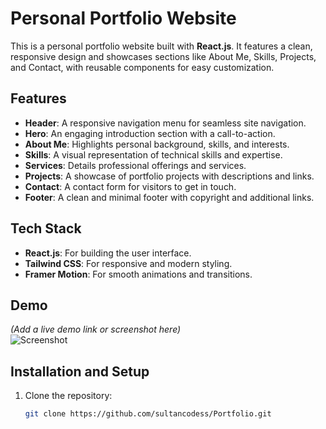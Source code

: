 # Personal Portfolio Website

This is a personal portfolio website built with **React.js**. It features a clean, responsive design and showcases sections like About Me, Skills, Projects, and Contact, with reusable components for easy customization.

## Features
- **Header**: A responsive navigation menu for seamless site navigation.
- **Hero**: An engaging introduction section with a call-to-action.
- **About Me**: Highlights personal background, skills, and interests.
- **Skills**: A visual representation of technical skills and expertise.
- **Services**: Details professional offerings and services.
- **Projects**: A showcase of portfolio projects with descriptions and links.
- **Contact**: A contact form for visitors to get in touch.
- **Footer**: A clean and minimal footer with copyright and additional links.

## Tech Stack
- **React.js**: For building the user interface.
- **Tailwind CSS**: For responsive and modern styling.
- **Framer Motion**: For smooth animations and transitions.

## Demo
*(Add a live demo link or screenshot here)*  
![Screenshot](screenshot.png)

## Installation and Setup

1. Clone the repository:
   ```bash
   git clone https://github.com/sultancodess/Portfolio.git
